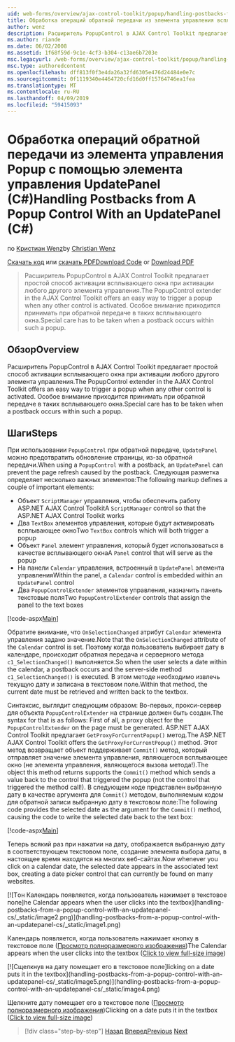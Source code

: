 ```yaml
---
uid: web-forms/overview/ajax-control-toolkit/popup/handling-postbacks-from-a-popup-control-with-an-updatepanel-cs
title: Обработка операций обратной передачи из элемента управления всплывающего окна с помощью UpdatePanel (C#) | Документация Майкрософт
author: wenz
description: Расширитель PopupControl в AJAX Control Toolkit предлагает простой способ активации всплывающего окна при активации любого другого элемента управления. Особое внимание не надо...
ms.author: riande
ms.date: 06/02/2008
ms.assetid: 1f68f59d-9c1e-4cf3-b304-c13ae6b7203e
msc.legacyurl: /web-forms/overview/ajax-control-toolkit/popup/handling-postbacks-from-a-popup-control-with-an-updatepanel-cs
msc.type: authoredcontent
ms.openlocfilehash: dff813f0f3e4da26a32fd6305e476d24484e0e7c
ms.sourcegitcommit: 0f1119340e4464720cfd16d0ff15764746ea1fea
ms.translationtype: MT
ms.contentlocale: ru-RU
ms.lasthandoff: 04/09/2019
ms.locfileid: "59415093"
---
```

# <a name="handling-postbacks-from-a-popup-control-with-an-updatepanel-c"></a><span data-ttu-id="32b51-104">Обработка операций обратной передачи из элемента управления Popup с помощью элемента управления UpdatePanel (C#)</span><span class="sxs-lookup"><span data-stu-id="32b51-104">Handling Postbacks from A Popup Control With an UpdatePanel (C#)</span></span>

<span data-ttu-id="32b51-105">по [Кристиан Wenz](https://github.com/wenz)</span><span class="sxs-lookup"><span data-stu-id="32b51-105">by [Christian Wenz](https://github.com/wenz)</span></span>

<span data-ttu-id="32b51-106">[Скачать код](http://download.microsoft.com/download/9/3/f/93f8daea-bebd-4821-833b-95205389c7d0/PopupControl2.cs.zip) или [скачать PDF](http://download.microsoft.com/download/2/d/c/2dc10e34-6983-41d4-9c08-f78f5387d32b/popupcontrol2CS.pdf)</span><span class="sxs-lookup"><span data-stu-id="32b51-106">[Download Code](http://download.microsoft.com/download/9/3/f/93f8daea-bebd-4821-833b-95205389c7d0/PopupControl2.cs.zip) or [Download PDF](http://download.microsoft.com/download/2/d/c/2dc10e34-6983-41d4-9c08-f78f5387d32b/popupcontrol2CS.pdf)</span></span>

> <span data-ttu-id="32b51-107">Расширитель PopupControl в AJAX Control Toolkit предлагает простой способ активации всплывающего окна при активации любого другого элемента управления.</span><span class="sxs-lookup"><span data-stu-id="32b51-107">The PopupControl extender in the AJAX Control Toolkit offers an easy way to trigger a popup when any other control is activated.</span></span> <span data-ttu-id="32b51-108">Особое внимание приходится принимать при обратной передаче в таких всплывающего окна.</span><span class="sxs-lookup"><span data-stu-id="32b51-108">Special care has to be taken when a postback occurs within such a popup.</span></span>


## <a name="overview"></a><span data-ttu-id="32b51-109">Обзор</span><span class="sxs-lookup"><span data-stu-id="32b51-109">Overview</span></span>

<span data-ttu-id="32b51-110">Расширитель PopupControl в AJAX Control Toolkit предлагает простой способ активации всплывающего окна при активации любого другого элемента управления.</span><span class="sxs-lookup"><span data-stu-id="32b51-110">The PopupControl extender in the AJAX Control Toolkit offers an easy way to trigger a popup when any other control is activated.</span></span> <span data-ttu-id="32b51-111">Особое внимание приходится принимать при обратной передаче в таких всплывающего окна.</span><span class="sxs-lookup"><span data-stu-id="32b51-111">Special care has to be taken when a postback occurs within such a popup.</span></span>

## <a name="steps"></a><span data-ttu-id="32b51-112">Шаги</span><span class="sxs-lookup"><span data-stu-id="32b51-112">Steps</span></span>

<span data-ttu-id="32b51-113">При использовании `PopupControl` при обратной передаче, `UpdatePanel` можно предотвратить обновление страницы, из-за обратной передачи.</span><span class="sxs-lookup"><span data-stu-id="32b51-113">When using a `PopupControl` with a postback, an `UpdatePanel` can prevent the page refresh caused by the postback.</span></span> <span data-ttu-id="32b51-114">Следующая разметка определяет несколько важных элементов:</span><span class="sxs-lookup"><span data-stu-id="32b51-114">The following markup defines a couple of important elements:</span></span>

- <span data-ttu-id="32b51-115">Объект `ScriptManager` управления, чтобы обеспечить работу ASP.NET AJAX Control Toolkit</span><span class="sxs-lookup"><span data-stu-id="32b51-115">A `ScriptManager` control so that the ASP.NET AJAX Control Toolkit works</span></span>
- <span data-ttu-id="32b51-116">Два `TextBox` элементов управления, которые будут активировать всплывающее окно</span><span class="sxs-lookup"><span data-stu-id="32b51-116">Two `TextBox` controls which will both trigger a popup</span></span>
- <span data-ttu-id="32b51-117">Объект `Panel` элемент управления, который будет использоваться в качестве всплывающего окна</span><span class="sxs-lookup"><span data-stu-id="32b51-117">A `Panel` control that will serve as the popup</span></span>
- <span data-ttu-id="32b51-118">На панели `Calendar` управления, встроенный в `UpdatePanel` элемента управления</span><span class="sxs-lookup"><span data-stu-id="32b51-118">Within the panel, a `Calendar` control is embedded within an `UpdatePanel` control</span></span>
- <span data-ttu-id="32b51-119">Два `PopupControlExtender` элементов управления, назначить панель текстовые поля</span><span class="sxs-lookup"><span data-stu-id="32b51-119">Two `PopupControlExtender` controls that assign the panel to the text boxes</span></span>

[!code-aspx[Main](handling-postbacks-from-a-popup-control-with-an-updatepanel-cs/samples/sample1.aspx)]

<span data-ttu-id="32b51-120">Обратите внимание, что `OnSelectionChanged` атрибут `Calendar` элемента управления задано значение.</span><span class="sxs-lookup"><span data-stu-id="32b51-120">Note that the `OnSelectionChanged` attribute of the `Calendar` control is set.</span></span> <span data-ttu-id="32b51-121">Поэтому когда пользователь выбирает дату в календаре, происходит обратная передача и серверного метода `c1_SelectionChanged()` выполняется.</span><span class="sxs-lookup"><span data-stu-id="32b51-121">So when the user selects a date within the calendar, a postback occurs and the server-side method `c1_SelectionChanged()` is executed.</span></span> <span data-ttu-id="32b51-122">В этом методе необходимо извлечь текущую дату и записана в текстовом поле.</span><span class="sxs-lookup"><span data-stu-id="32b51-122">Within that method, the current date must be retrieved and written back to the textbox.</span></span>

<span data-ttu-id="32b51-123">Синтаксис, выглядит следующим образом: Во-первых, прокси-сервер для объекта `PopupControlExtender` на странице должен быть создан.</span><span class="sxs-lookup"><span data-stu-id="32b51-123">The syntax for that is as follows: First of all, a proxy object for the `PopupControlExtender` on the page must be generated.</span></span> <span data-ttu-id="32b51-124">ASP.NET AJAX Control Toolkit предлагает `GetProxyForCurrentPopup()` метод.</span><span class="sxs-lookup"><span data-stu-id="32b51-124">The ASP.NET AJAX Control Toolkit offers the `GetProxyForCurrentPopup()` method.</span></span> <span data-ttu-id="32b51-125">Этот метод возвращает объект поддерживает `Commit()` метод, который отправляет значение элемента управления, являющегося всплывающее окно (не элемента управления, являющегося вызова метода!).</span><span class="sxs-lookup"><span data-stu-id="32b51-125">The object this method returns supports the `Commit()` method which sends a value back to the control that triggered the popup (not the control that triggered the method call!).</span></span> <span data-ttu-id="32b51-126">В следующем коде представлен выбранную дату в качестве аргумента для `Commit()` методом, выполняемым кодом для обратной записи выбранную дату в текстовом поле:</span><span class="sxs-lookup"><span data-stu-id="32b51-126">The following code provides the selected date as the argument for the `Commit()` method, causing the code to write the selected date back to the text box:</span></span>

[!code-aspx[Main](handling-postbacks-from-a-popup-control-with-an-updatepanel-cs/samples/sample2.aspx)]

<span data-ttu-id="32b51-127">Теперь всякий раз при нажатии на дату, отображается выбранную дату в соответствующем текстовом поле, создание элемента выбора даты, в настоящее время находятся на многих веб-сайтах.</span><span class="sxs-lookup"><span data-stu-id="32b51-127">Now whenever you click on a calendar date, the selected date appears in the associated text box, creating a date picker control that can currently be found on many websites.</span></span>


[![T<span data-ttu-id="32b51-128">он Календарь появляется, когда пользователь нажимает в текстовое поле]</span><span class="sxs-lookup"><span data-stu-id="32b51-128">he Calendar appears when the user clicks into the textbox]</span></span>(handling-postbacks-from-a-popup-control-with-an-updatepanel-cs/_static/image2.png)](handling-postbacks-from-a-popup-control-with-an-updatepanel-cs/_static/image1.png)

<span data-ttu-id="32b51-129">Календарь появляется, когда пользователь нажимает кнопку в текстовое поле ([Просмотр полноразмерного изображения](handling-postbacks-from-a-popup-control-with-an-updatepanel-cs/_static/image3.png))</span><span class="sxs-lookup"><span data-stu-id="32b51-129">The Calendar appears when the user clicks into the textbox ([Click to view full-size image](handling-postbacks-from-a-popup-control-with-an-updatepanel-cs/_static/image3.png))</span></span>


[![C<span data-ttu-id="32b51-130">щелкнув на дату помещает его в текстовое поле]</span><span class="sxs-lookup"><span data-stu-id="32b51-130">licking on a date puts it in the textbox]</span></span>(handling-postbacks-from-a-popup-control-with-an-updatepanel-cs/_static/image5.png)](handling-postbacks-from-a-popup-control-with-an-updatepanel-cs/_static/image4.png)

<span data-ttu-id="32b51-131">Щелкните дату помещает его в текстовое поле ([Просмотр полноразмерного изображения](handling-postbacks-from-a-popup-control-with-an-updatepanel-cs/_static/image6.png))</span><span class="sxs-lookup"><span data-stu-id="32b51-131">Clicking on a date puts it in the textbox ([Click to view full-size image](handling-postbacks-from-a-popup-control-with-an-updatepanel-cs/_static/image6.png))</span></span>

> [!div class="step-by-step"]
> <span data-ttu-id="32b51-132">[Назад](using-multiple-popup-controls-cs.md)
> [Вперед](handling-postbacks-from-a-popup-control-without-an-updatepanel-cs.md)</span><span class="sxs-lookup"><span data-stu-id="32b51-132">[Previous](using-multiple-popup-controls-cs.md)
[Next](handling-postbacks-from-a-popup-control-without-an-updatepanel-cs.md)</span></span>
